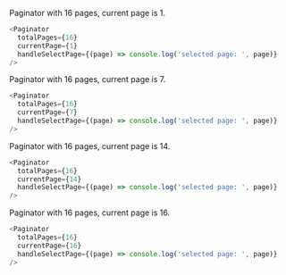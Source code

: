 Paginator with 16 pages, current page is 1.

```js
<Paginator
  totalPages={16}
  currentPage={1}
  handleSelectPage={(page) => console.log('selected page: ', page)}
/>
```

Paginator with 16 pages, current page is 7.

```js
<Paginator
  totalPages={16}
  currentPage={7}
  handleSelectPage={(page) => console.log('selected page: ', page)}
/>
```

Paginator with 16 pages, current page is 14.

```js
<Paginator
  totalPages={16}
  currentPage={14}
  handleSelectPage={(page) => console.log('selected page: ', page)}
/>
```

Paginator with 16 pages, current page is 16.

```js
<Paginator
  totalPages={16}
  currentPage={16}
  handleSelectPage={(page) => console.log('selected page: ', page)}
/>
```
